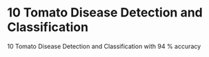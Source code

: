 # 10 Tomato Disease Detection and Classification
10 Tomato Disease Detection and Classification with 94 % accuracy 
